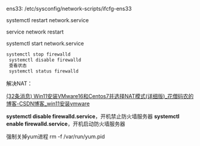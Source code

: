 ens33:   /etc/sysconfig/network-scripts/ifcfg-ens33

systemctl restart network.service

service network restart

systemctl start network.service

```bash
systemctl stop firewalld
 systemctl disable firewalld
 查看状态
 systemctl status firewalld
```

解决NAT：

[(32条消息) Win11安装VMware16和Centos7并选择NAT模式(详细版)_花僧码农的博客-CSDN博客_win11安装vmware](https://blog.csdn.net/qq_44327755/article/details/125172219)

**systemctl disable firewalld.service**，开机禁止防火墙服务器
**systemctl enable firewalld.service**，开机启动防火墙服务器

强制关掉yum进程     rm -f /var/run/yum.pid